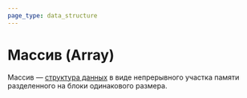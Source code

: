 ```yaml
---
page_type: data_structure
---
```


# Массив (Array)

Массив — [структура данных]([[20221025215309]]) в виде непрерывного участка памяти разделенного на блоки одинакового размера.
